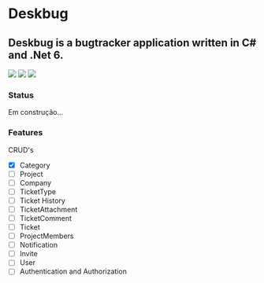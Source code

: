 

# Deskbug
## Deskbug is a bugtracker application written in C# and .Net 6.

<img src="https://img.shields.io/github/license/marcondesc/deskbug"/> <img src="https://img.shields.io/badge/tecnology-NET6-blue"/> <img src="https://img.shields.io/badge/database-SqlServer-red"/>

### Status
Em construção...


### Features

CRUD's
- [x] Category
- [ ] Project
- [ ] Company
- [ ] TicketType
- [ ] Ticket History
- [ ] TicketAttachment
- [ ] TicketComment
- [ ] Ticket
- [ ] ProjectMembers
- [ ] Notification
- [ ] Invite
- [ ] User
- [ ] Authentication and Authorization
